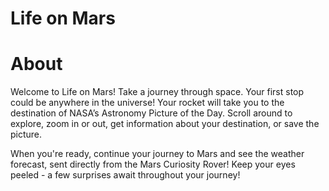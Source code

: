 # Life on Mars

# About
Welcome to Life on Mars! Take a journey through space. Your first stop could be anywhere in the universe! Your rocket will take you to the destination of NASA’s Astronomy Picture of the Day. Scroll around to explore, zoom in or out, get information about your destination, or save the picture.

When you're ready, continue your journey to Mars and see the weather forecast, sent directly from the Mars Curiosity Rover! Keep your eyes peeled - a few surprises await throughout your journey!
